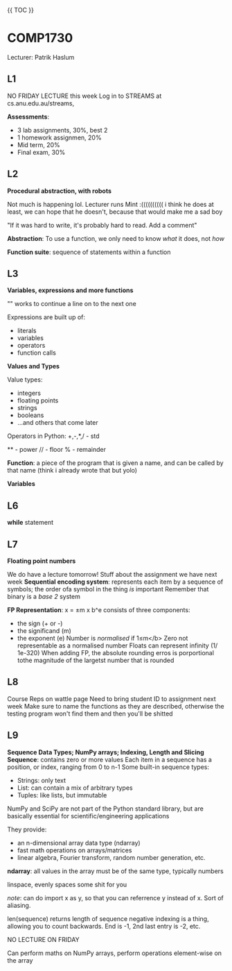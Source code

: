 {{ TOC }}

# COMP1730

Lecturer: Patrik Haslum 


## L1
NO FRIDAY LECTURE this week
Log in to STREAMS at cs.anu.edu.au/streams, 

**Assessments**:
- 3 lab assignments, 30%, best 2
- 1 homework assignmen, 20%
- Mid term, 20%
- Final exam, 30%

## L2

**Procedural abstraction, with robots**

Not much is happening lol. Lecturer runs Mint :(((((((((( i think he does at least, we can hope that he doesn't, because that would make me a sad boy

"If it was hard to write, it's probably hard to read. Add a comment"

**Abstraction**: To use a function, we only need to know *what* it does, not *how*

**Function suite**: sequence of statements within a function



## L3

**Variables, expressions and more functions**

"\" works to continue a line on to the next one

Expressions are built up of:
- literals
- variables
- operators
- function calls

**Values and Types**

Value types:
- integers
- floating points
- strings
- booleans
- ...and others that come later

Operators in Python:
+,-,*,/ - std

\*\* - power
// - floor
% - remainder

**Function**: a piece of the program that is given a name, and can be called by that name (think i already wrote that but yolo)

**Variables**

## L6

**while** statement

## L7

**Floating point numbers**

We do have a lecture tomorrow! Stuff about the assignment we have next week
**Sequential encoding system**: represents each item by a sequence of symbols; the order ofa symbol in the thing *is* important
Remember that binary is a *base 2* system

**FP Representation**: x = ±m x b^e
consists of three components:
- the sign (+ or -)
- the significand (m)
- the exponent (e)
Number is *normalised* if 1≤m</b\>
Zero not representable as a normalised number
Floats can represent infinity (1/ 1e-320)
When adding FP, the absolute rounding erros is porportional tothe magnitude of the largetst number that is rounded


## L8

Course Reps on wattle page
Need to bring student ID to assignment next week
Make sure to name the functions as they are described, otherwise the testing program won't find them and then you'll be shitted

## L9

**Sequence Data Types; NumPy arrays; Indexing, Length and Slicing**
**Sequence**: contains zero or more values
Each item in a sequence has a position, or index, ranging from 0 to n-1
Some built-in sequence types:
- Strings: only text
- List: can contain a mix of arbitrary types
- Tuples: like lists, but immutable

NumPy and SciPy are not part of the Python standard library, but are basically essential for scientific/engineering applications

They provide:
- an n-dimensional array data type (ndarray)
- fast math operations on arrays/matrices
- linear algebra, Fourier transform, random number generation, etc.

**ndarray**: all values in the array must be of the same type, typically numbers

linspace, evenly spaces some shit for you

*note*: can do import x as y, so that you can referrence y instead of x. Sort of aliasing.

len(sequence) returns length of sequence
negative indexing is a thing, allowing you to count backwards. End is -1, 2nd last entry is -2, etc.

NO LECTURE ON FRIDAY

Can perform maths on NumPy arrays, perform operations element-wise on the array
